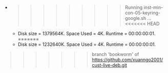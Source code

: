 * >>>>>>>>> Running inst-min-con-05-keyring-google.sh ...
<<<<<<< HEAD
  * Disk size = 1379564K. Space Used = 4K. Runtime = 00:00:00:01.
=======
  * Disk size = 1232640K. Space Used = 4K. Runtime = 00:00:00:01.
>>>>>>> branch 'bookworm' of https://github.com/xuanngo2001/cust-live-deb.git
